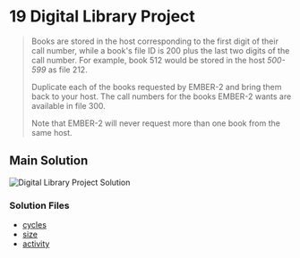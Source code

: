 # 19 Digital Library Project

> Books are stored in the host corresponding to the first digit of their call number, while a book's file ID is 200 plus the last two digits of the call number. For example, book 512 would be stored in the host _500-599_ as file 212.
>
> Duplicate each of the books requested by EMBER-2 and bring them back to your host.
> The call numbers for the books EMBER-2 wants are available in file 300.
>
> Note that EMBER-2 will never request more than one book from the same host.

## Main Solution

![Digital Library Project Solution][solution]

[solution]: https://i.imgur.com/DgEqKDP.gif "Digital Library Project Solution"

### Solution Files

-   [cycles](cycles/)
-   [size](size/)
-   [activity](activity/)
